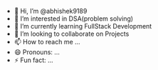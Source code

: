 - 👋 Hi, I’m @abhishek9189
- 👀 I’m interested in DSA(problem solving)
- 🌱 I’m currently learning FullStack Development
- 💞️ I’m looking to collaborate on Projects
- 📫 How to reach me ...
- 😄 Pronouns: ...
- ⚡ Fun fact: ...

<!---
abhishek9189/abhishek9189 is a ✨ special ✨ repository because its `README.md` (this file) appears on your GitHub profile.
You can click the Preview link to take a look at your changes.
--->

